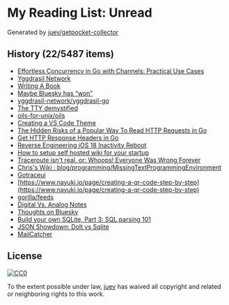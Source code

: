 # My Reading List: Unread

Generated by [juev/getpocket-collector](https://github.com/juev/getpocket-collector)

## History (22/5487 items)

- [Effortless Concurrency in Go with Channels: Practical Use Cases](https://medium.com/@oggy/effortless-concurrency-in-go-with-channels-practical-use-cases-6da7e8c6cda5)
- [Yggdrasil Network](https://yggdrasil-network.github.io/)
- [Writing A Book](https://irreal.org/blog/?p=12583)
- [Maybe Bluesky has “won”](https://anderegg.ca/2024/11/15/maybe-bluesky-has-won)
- [yggdrasil-network/yggdrasil-go](https://github.com/yggdrasil-network/yggdrasil-go)
- [The TTY demystified](http://www.linusakesson.net/programming/tty/)
- [oils-for-unix/oils](https://github.com/oils-for-unix/oils)
- [Creating a VS Code Theme](https://css-tricks.com/creating-a-vs-code-theme/)
- [The Hidden Risks of a Popular Way To Read HTTP Requests in Go](https://betterprogramming.pub/the-hidden-risks-of-a-popular-way-to-read-http-requests-in-go-208a47481f8b)
- [Get HTTP Response Headers in Go](https://maxchadwick.xyz/blog/get-http-response-headers-in-go)
- [Reverse Engineering iOS 18 Inactivity Reboot](https://naehrdine.blogspot.com/2024/11/reverse-engineering-ios-18-inactivity.html)
- [How to setup self hosted wiki for your startup](https://themythicalengineer.com/how-to-setup-self-hosted-wiki-for-your-startup.html)
- [Traceroute isn't real, or: Whoops! Everyone Was Wrong Forever](https://gekk.info/articles/traceroute.htm)
- [Chris's Wiki : blog/programming/MissingTextProgrammingEnvironment](https://utcc.utoronto.ca/~cks/space/blog/programming/MissingTextProgrammingEnvironment)
- [Gotraceui](https://gotraceui.dev/)
- [https://www.nayuki.io/page/creating-a-qr-code-step-by-step](https://www.nayuki.io/page/creating-a-qr-code-step-by-step)
- [gorilla/feeds](https://github.com/gorilla/feeds)
- [Digital Vs. Analog Notes](https://irreal.org/blog/?p=12588)
- [Thoughts on Bluesky](https://canolcer.com/post/thoughts-on-bluesky/)
- [Build your own SQLite, Part 3: SQL parsing 101](https://blog.sylver.dev/build-your-own-sqlite-part-3-sql-parsing-101)
- [JSON Showdown: Dolt vs Sqlite](https://dolthub.com/blog/2024-11-18-json-sqlite-vs-dolt/)
- [MailCatcher](https://mailcatcher.me/)

## License

[![CC0](https://mirrors.creativecommons.org/presskit/buttons/88x31/svg/cc-zero.svg)](https://creativecommons.org/publicdomain/zero/1.0/)

To the extent possible under law, [juev](https://github.com/juev) has waived all copyright and related or neighboring rights to this work.
